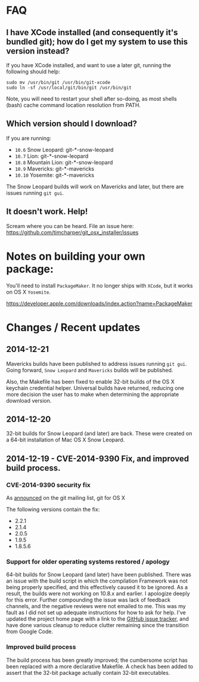 # FAQ

## I have XCode installed (and consequently it's bundled git); how do I get my system to use this version instead?

If you have XCode installed, and want to use a later git, running the following should help:

    sudo mv /usr/bin/git /usr/bin/git-xcode
    sudo ln -sf /usr/local/git/bin/git /usr/bin/git

Note, you will need to restart your shell after so-doing, as most shells (bash) cache command location resolution from PATH.

## Which version should I download?

If you are running:

- `10.6` Snow Leopard: git-*-snow-leopard
- `10.7` Lion: git-*-snow-leopard
- `10.8` Mountain Lion: git-*-snow-leopard
- `10.9` Mavericks: git-*-mavericks
- `10.10` Yosemite: git-*-mavericks

The Snow Leopard builds will work on Mavericks and later, but there are issues running `git gui`.

## It doesn't work. Help!

Scream where you can be heard. File an issue here: https://github.com/timcharper/git_osx_installer/issues

# Notes on building your own package:

You'll need to install `PackageMaker`. It no longer ships with `XCode`, but it works on OS X `Yosemite`.

https://developer.apple.com/downloads/index.action?name=PackageMaker

# Changes / Recent updates

## 2014-12-21

Mavericks builds have been published to address issues running `git gui`. Going forward, `Snow Leopard` and `Mavericks` builds will be published.

Also, the Makefile has been fixed to enable 32-bit builds of the OS X keychain credential helper. Universal builds have returned, reducing one more decision the user has to make when determining the appropriate download version.

## 2014-12-20

32-bit builds for Snow Leopard (and later) are back. These were created on a 64-bit installation of Mac OS X Snow Leopard.

## 2014-12-19 - CVE-2014-9390 Fix, and improved build process.

### CVE-2014-9390 security fix

As [announced](http://article.gmane.org/gmane.linux.kernel/1853266) on the git mailing list, git for OS X 

The following versions contain the fix:

- 2.2.1
- 2.1.4
- 2.0.5
- 1.9.5
- 1.8.5.6

### Support for older operating systems restored / apology

64-bit builds for Snow Leopard (and later) have been published. There was an issue with the build script in which the compilation Framework was not being properly specified, and this effectively caused it to be ignored. As a result, the builds were not working on 10.8.x and earlier. I apologize deeply for this error. Further compounding the issue was lack of feedback channels, and the negative reviews were not emailed to me. This was my fault as I did not set up adequate instructions for how to ask for help. I've updated the project home page with a link to the [GitHub issue tracker](https://github.com/timcharper/git_osx_installer/issues), and have done various cleanup to reduce clutter remaining since the transition from Google Code.

### Improved build process

The build process has been greatly improved; the cumbersome script has been replaced with a more declarative Makefile. A check has been added to assert that the 32-bit package actually contain 32-bit executables.
